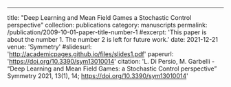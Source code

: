 ---
title: "Deep Learning and Mean Field Games a Stochastic Control perspective"
collection: publications
category: manuscripts
permalink: /publication/2009-10-01-paper-title-number-1
#excerpt: 'This paper is about the number 1. The number 2 is left for future work.'
date: 2021-12-21
venue: 'Symmetry'
#slidesurl: 'http://academicpages.github.io/files/slides1.pdf'
paperurl: 'https://doi.org/10.3390/sym13010014'
citation: 'L. Di Persio, M. Garbelli - “Deep Learning and Mean Field Games: a Stochastic Control perspective” Symmetry 2021, 13(1), 14; https://doi.org/10.3390/sym13010014'

